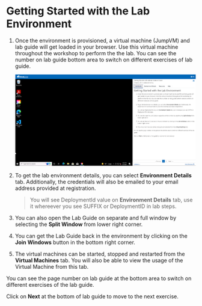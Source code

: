 
# Getting Started with the Lab Environment

1. Once the environment is provisioned, a virtual machine (JumpVM) and lab guide will get loaded in your browser. Use this virtual machine throughout the workshop to perform the the lab. You can see the number on lab guide bottom area to switch on different exercises of lab guide.

    ![](./images/ges1.png)

1. To get the lab environment details, you can select **Environment Details** tab. Additionally, the credentials will also be emailed to your email address provided at registration. 

    > You will see DeploymentId value on **Environment Details** tab, use it whereever you see SUFFIX or DeploymentID in lab steps.

1. You can also open the Lab Guide on separate and full window by selecting the **Split Window** from lower right corner. 

1. You can get the Lab Guide back in the environment by clicking on the **Join Windows** button in the bottom right corner.
   
1. The virtual machines can be started, stopped and restarted from the **Virtual Machines** tab. You will also be able to view the usage of the Virtual Machine from this tab.
 

You can see the page number on lab guide at the bottom area to switch on different exercises of the lab guide.


Click on **Next** at the bottom of lab guide to move to the next exercise.
